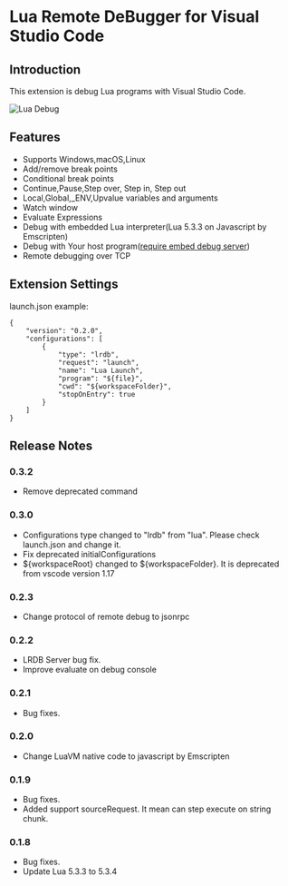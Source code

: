 # Lua Remote DeBugger for Visual Studio Code

## Introduction

This extension is debug Lua programs with Visual Studio Code.

![Lua Debug](https://raw.githubusercontent.com/satoren/LRDB/master/vscode_extension/images/lrdb.gif)

## Features

* Supports Windows,macOS,Linux
* Add/remove break points
* Conditional break points
* Continue,Pause,Step over, Step in, Step out
* Local,Global,_ENV,Upvalue variables and arguments
* Watch window
* Evaluate Expressions
* Debug with embedded Lua interpreter(Lua 5.3.3 on Javascript by Emscripten)
* Debug with Your host program([require embed debug server](https://github.com/satoren/LRDB))
* Remote debugging over TCP



## Extension Settings

launch.json example:
```
{
    "version": "0.2.0",
    "configurations": [
        {
            "type": "lrdb",
            "request": "launch",
            "name": "Lua Launch",
            "program": "${file}",
            "cwd": "${workspaceFolder}",
            "stopOnEntry": true
        }
    ]
}
```

## Release Notes
### 0.3.2
- Remove deprecated command
### 0.3.0
- Configurations type changed to "lrdb" from "lua". Please check launch.json and change it.
- Fix deprecated initialConfigurations
- ${workspaceRoot} changed to ${workspaceFolder}. It is deprecated from vscode version 1.17

### 0.2.3
- Change protocol of remote debug to jsonrpc

### 0.2.2
- LRDB Server bug fix.
- Improve evaluate on debug console

### 0.2.1
- Bug fixes.

### 0.2.0
- Change LuaVM native code to javascript by Emscripten

### 0.1.9
- Bug fixes.
- Added support sourceRequest. It mean can step execute on string chunk.

### 0.1.8
- Bug fixes.
- Update Lua 5.3.3 to 5.3.4

